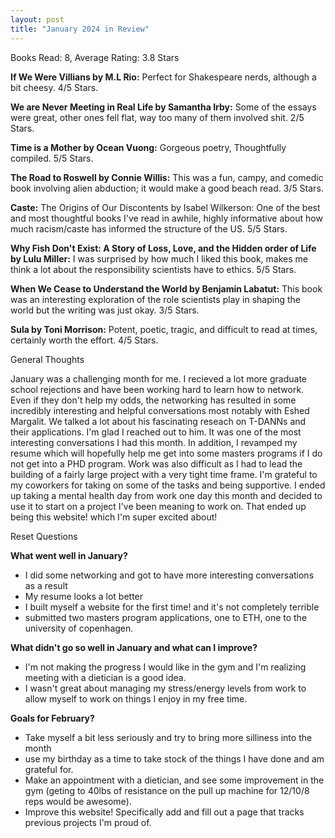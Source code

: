 ```yaml
---
layout: post
title: "January 2024 in Review"
---
```


</h4>Books Read: 8, Average Rating: 3.8 Stars</h4>

**If We Were Villians by M.L Rio:** Perfect for Shakespeare nerds, although a bit cheesy. 4/5 Stars.

**We are Never Meeting in Real Life by Samantha Irby:** Some of the essays were great, other ones fell flat, way too many of them involved shit. 2/5 Stars. 

**Time is a Mother by Ocean Vuong:** Gorgeous poetry, Thoughtfully compiled. 5/5 Stars.

**The Road to Roswell by Connie Willis:** This was a fun, campy, and comedic book involving alien abduction; it would make a good beach read. 3/5 Stars.

**Caste:** The Origins of Our Discontents by Isabel Wilkerson: One of the best and most thoughtful books I've read in awhile, highly informative about how much racism/caste has informed the structure of the US. 5/5 Stars.

**Why Fish Don't Exist: A Story of Loss, Love, and the Hidden order of Life by Lulu Miller:** I was surprised by how much I liked this book, makes me think a lot about the responsibility scientists have to ethics. 5/5 Stars.

**When We Cease to Understand the World by Benjamin Labatut:** This book was an interesting exploration of the role scientists play in shaping the world but the writing was just okay. 3/5 Stars.

**Sula by Toni Morrison:** Potent, poetic, tragic, and difficult to read at times, certainly worth the effort. 4/5 Stars.

</h4>General Thoughts</h4>

January was a challenging month for me. I recieved a lot more graduate school rejections and have been working hard to learn how to network. Even if they don't help my odds, the networking has resulted in some incredibly interesting and helpful conversations most notably with Eshed Margalit. We talked a lot about his fascinating reseach on T-DANNs and their applications. I'm glad I reached out to him. It was one of the most interesting conversations I had this month. In addition, I revamped my resume which will hopefully help me get into some masters programs if I do not get into a PHD program. Work was also difficult as I had to lead the building of a fairly large project with a very tight time frame. I'm grateful to my coworkers for taking on some of the tasks and being supportive. I ended up taking a mental health day from work one day this month and decided to use it to start on a project I've been meaning to work on. That ended up being this website! which I'm super excited about!

</h4>Reset Questions</h4>

**What went well in January?**
- I did some networking and got to have more interesting conversations as a result
- My resume looks a lot better
- I built myself a website for the first time! and it's not completely terrible
- submitted two masters program applications, one to ETH, one to the university of copenhagen.

**What didn't go so well in January and what can I improve?**
- I'm not making the progress I would like in the gym and I'm realizing meeting with a dietician is a good idea.
- I wasn't great about managing my stress/energy levels from work to allow myself to work on things I enjoy in my free time.

**Goals for February?**
- Take myself a bit less seriously and try to bring more silliness into the month
- use my birthday as a time to take stock of the things I have done and am grateful for.
- Make an appointment with a dietician, and see some improvement in the gym (geting to 40lbs of resistance on the pull up machine for 12/10/8 reps would be awesome).
- Improve this website! Specifically add and fill out a page that tracks previous projects I'm proud of. 

